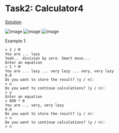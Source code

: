 # Task2: Calculator4

[Solution](calculator4.py)

![image](https://user-images.githubusercontent.com/33476575/145722287-b77e1a1c-ebe8-4521-8fc2-12cf9f9b7a09.png)
![image](https://user-images.githubusercontent.com/33476575/145722296-34891f9a-e574-4c7d-92ee-8e6bfc937702.png)
![image](https://user-images.githubusercontent.com/33476575/145722301-d7a49cf7-8ecc-488d-86dd-b76d50294fdc.png)

Example 1:

```Enter an equation
> 2 / M
You are ... lazy
Yeah... division by zero. Smart move...
Enter an equation
> 1 * M
You are ... lazy ... very lazy ... very, very lazy
0.0
Do you want to store the result? (y / n):
> n
Do you want to continue calculations? (y / n):
> y
Enter an equation
> 899 * 0
You are ... very, very lazy
0.0
Do you want to store the result? (y / n):
> n
Do you want to continue calculations? (y / n):
> n
```
